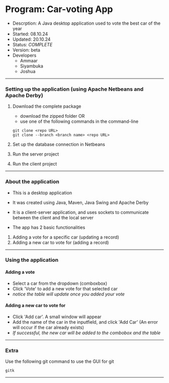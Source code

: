 # Program:      Car-voting App 
- Descrption:   A Java desktop application used to vote the best car of the year
- Started:      08.10.24
- Updated:      20.10.24
- Status:       *COMPLETE*
- Version:      beta
- Developers
    + Ammaar 
    + Siyambuka
    + Joshua
---


### Setting up the application (using Apache Netbeans and Apache Derby)
1. Download the complete package 
    - download the zipped folder OR
    - use one of the following commands in the command-line
    ```
    git clone <repo URL>
    git clone --branch <branch name> <repo URL>
    ```
2. Set up the database connection in Netbeans

3. Run the server project

4. Run the client project
---

### About the application
- This is a desktop application
- It was created using Java, Maven, Java Swing and Apache Derby
- It is a client-server application, and uses sockets to communicate between the client and the local server

- The app has 2 basic functionalities
1. Adding a vote for a specific car (updating a record)
2. Adding a new car to vote for (adding a record)
---

### Using the application
#### Adding a vote
- Select a car from the dropdown (comboxbox)
- Click 'Vote' to add a new vote for that selected car
- _notice the table will update once you added your vote_

#### Adding a new car to vote for
+ Click 'Add car'. A small window will appear
+ Add the name of the car in the inputfield, and click 'Add Car' (An error will occur if the car already exists)
+ _If successful, the new car will be added to the combobox and the table_	
---

### Extra
Use the following git command to use the GUI for git
```
gitk
```
---

